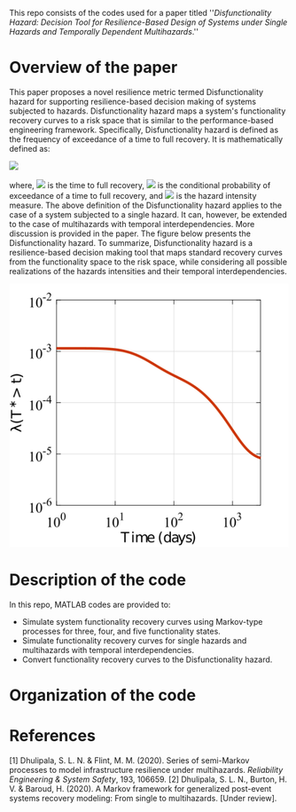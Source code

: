 This repo consists of the codes used for a paper titled ''*Disfunctionality Hazard: Decision Tool for Resilience-Based Design of Systems under Single Hazards and Temporally Dependent Multihazards*.''

# Overview of the paper

This paper proposes a novel resilience metric termed Disfunctionality hazard for supporting resilience-based decision making of systems subjected to hazards. Disfunctionality hazard maps a system's functionality recovery curves to a risk space that is similar to the performance-based engineering framework. Specifically, Disfunctionality hazard is defined as the frequency of exceedance of a time to full recovery. It is mathematically defined as:

<img src="https://render.githubusercontent.com/render/math?math=\lambda(T^* > t) = \int P(T^* > t|IM) |dIM|">


where, <img src="https://render.githubusercontent.com/render/math?math=T^*"> is the time to full recovery, <img src="https://render.githubusercontent.com/render/math?math=P(.)"> is the conditional probability of exceedance of a time to full recovery, and <img src="https://render.githubusercontent.com/render/math?math=IM"> is the hazard intensity measure. The above definition of the Disfunctionality hazard applies to the case of a system subjected to a single hazard. It can, however, be extended to the case of multihazards with temporal interdependencies. More discussion is provided in the paper. The figure below presents the Disfunctionality hazard. To summarize, Disfunctionality hazard is a resilience-based decision making tool that maps standard recovery curves from the functionality space to the risk space, while considering all possible realizations of the hazards intensities and their temporal interdependencies.

![Figure: Illustrating the disfunctionality hazard](Two_States_Haz.png)

# Description of the code

In this repo, MATLAB codes are provided to:

* Simulate system functionality recovery curves using Markov-type processes for three, four, and five functionality states.
* Simulate functionality recovery curves for single hazards and multihazards with temporal interdependencies.
* Convert functionality recovery curves to the Disfunctionality hazard.

# Organization of the code


# References
 [1] Dhulipala, S. L. N. & Flint, M. M. (2020). Series of semi-Markov processes to model infrastructure resilience under multihazards. *Reliability Engineering & System Safety*, 193, 106659.
 [2] Dhulipala, S. L. N., Burton, H. V. & Baroud, H. (2020). A Markov framework for generalized post-event systems recovery modeling: From single to multihazards. [Under review].
